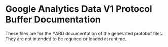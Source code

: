 # Google Analytics Data V1 Protocol Buffer Documentation

These files are for the YARD documentation of the generated protobuf files.
They are not intended to be required or loaded at runtime.
